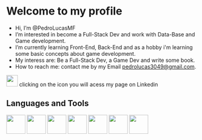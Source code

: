 # Welcome to my profile

-  Hi, I’m @PedroLucasMF
-  I’m interested in become a Full-Stack Dev and work with Data-Base and Game development. 
-  I’m currently learning Front-End, Back-End and as a hobby i'm learning some basic concepts about game development.
-  My interess are: Be a Full-Stack Dev, a Game Dev and write some book.
-  How to reach me: contact me by my Email pedrolucas3049@gmail.com.
<div style="inline">
  <a href="https://br.linkedin.com/in/pedro-lucas-miranda-franco-2199281b6"><img width="30px" src="https://cdn.jsdelivr.net/gh/devicons/devicon/icons/linkedin/linkedin-original.svg" /></a>
  clicking on the icon you will acess my page on Linkedin
</div>

  
## Languages and Tools

<div style="inline-block">
  <img width="50px" src="https://cdn.jsdelivr.net/gh/devicons/devicon/icons/html5/html5-original.svg" />
  <img width="50px" src="https://cdn.jsdelivr.net/gh/devicons/devicon/icons/css3/css3-original.svg" />
  <img width="50px" src="https://cdn.jsdelivr.net/gh/devicons/devicon/icons/javascript/javascript-original.svg" />
  <img width="50px" src="https://cdn.jsdelivr.net/gh/devicons/devicon/icons/mysql/mysql-original.svg" />
  <img width="50px" src="https://cdn.jsdelivr.net/gh/devicons/devicon/icons/git/git-original.svg" />
  <img width="50px" src="https://cdn.jsdelivr.net/gh/devicons/devicon/icons/github/github-original.svg" />
  <img width="50px" src="https://cdn.jsdelivr.net/gh/devicons/devicon/icons/python/python-original.svg" />

  
</div>
